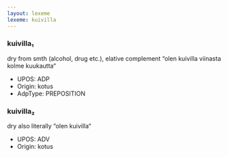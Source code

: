 ```yaml
---
layout: lexeme
lexeme: kuivilla
---
```


###  kuivilla₁

dry from smth (alcohol, drug etc.), elative complement “olen kuivilla viinasta kolme kuukautta“
* UPOS:  ADP
* Origin:  kotus
* AdpType:  PREPOSITION


###  kuivilla₂

dry also literally “olen kuivilla“
* UPOS:  ADV
* Origin:  kotus

